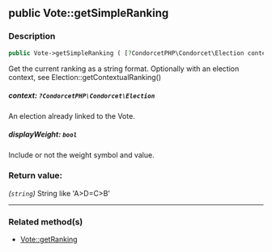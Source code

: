 ## public Vote::getSimpleRanking

### Description    

```php
public Vote->getSimpleRanking ( [?CondorcetPHP\Condorcet\Election context = null , bool displayWeight = true] ): string
```

Get the current ranking as a string format. Optionally with an election context, see Election::getContextualRanking()
    

##### **context:** *```?CondorcetPHP\Condorcet\Election```*   
An election already linked to the Vote.    


##### **displayWeight:** *```bool```*   
Include or not the weight symbol and value.    


### Return value:   

*(```string```)* String like 'A>D=C>B'


---------------------------------------

### Related method(s)      

* [Vote::getRanking](../Vote%20Class/public%20Vote--getRanking.md)    
